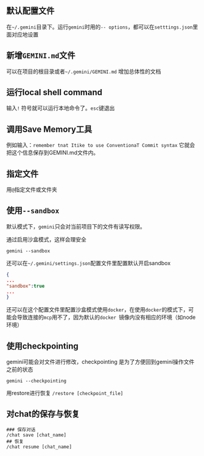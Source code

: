 ## 默认配置文件

在`~/.gemini`目录下。运行`gemini`时用的`-- options`，都可以在`setttings.json`里面对应地设置

## 新增`GEMINI.md`文件

可以在项目的根目录或者`~/.gemini/GEMINI.md` 增加总体性的文档

## 运行local shell command

输入`!` 符号就可以运行本地命令了。`esc`键退出

## 调用Save Memory工具

例如输入：`remember tnat Itike to use ConventionaT Commit syntax` 它就会把这个信息保存到GEMINI.md文件内。

## 指定文件

用`@`指定文件或文件夹

## 使用`--sandbox`

默认模式下，`gemini`只会对当前项目下的文件有读写权限。

通过启用沙盒模式，这样会理安全

```shell
gemini --sandbox
```

还可以在`~/.gemini/settings.json`配置文件里配置默认开启sandbox 

```json
{
...
"sandbox":true
...
}
```

还可以在这个配置文件里配置沙盒模式使用`docker`，在使用`docker`的模式下，可能会导致连接的`mcp`用不了，因为默认的`docker `镜像内没有相应的环境（如node环境）

## 使用checkpointing

gemini可能会对文件进行修改，checkpointing 是为了方便回到gemini操作文件之前的状态

```shell
gemini --checkpointing
```

用restore进行恢复 `/restore [checkpoint_file]`

## 对chat的保存与恢复

```shell
### 保存对话
/chat save [chat_name]
## 恢复
/chat resume [chat_name]
```

